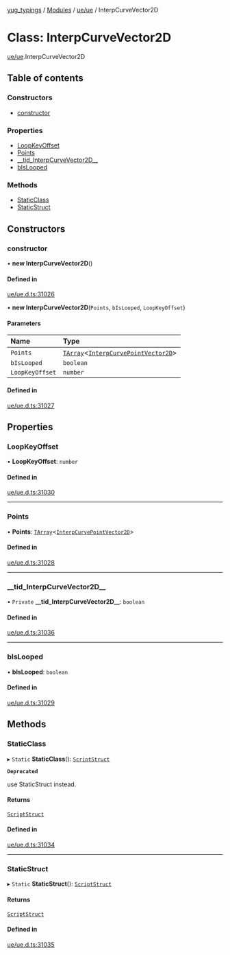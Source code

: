 [yug_typings](../README.md) / [Modules](../modules.md) / [ue/ue](../modules/ue_ue.md) / InterpCurveVector2D

# Class: InterpCurveVector2D

[ue/ue](../modules/ue_ue.md).InterpCurveVector2D

## Table of contents

### Constructors

- [constructor](ue_ue.InterpCurveVector2D.md#constructor)

### Properties

- [LoopKeyOffset](ue_ue.InterpCurveVector2D.md#loopkeyoffset)
- [Points](ue_ue.InterpCurveVector2D.md#points)
- [\_\_tid\_InterpCurveVector2D\_\_](ue_ue.InterpCurveVector2D.md#__tid_interpcurvevector2d__)
- [bIsLooped](ue_ue.InterpCurveVector2D.md#bislooped)

### Methods

- [StaticClass](ue_ue.InterpCurveVector2D.md#staticclass)
- [StaticStruct](ue_ue.InterpCurveVector2D.md#staticstruct)

## Constructors

### constructor

• **new InterpCurveVector2D**()

#### Defined in

[ue/ue.d.ts:31026](https://github.com/YugMetaverse/yug_typings/blob/b7d9b19/ue/ue.d.ts#L31026)

• **new InterpCurveVector2D**(`Points`, `bIsLooped`, `LoopKeyOffset`)

#### Parameters

| Name | Type |
| :------ | :------ |
| `Points` | [`TArray`](../interfaces/ue_puerts.TArray.md)<[`InterpCurvePointVector2D`](ue_ue.InterpCurvePointVector2D.md)\> |
| `bIsLooped` | `boolean` |
| `LoopKeyOffset` | `number` |

#### Defined in

[ue/ue.d.ts:31027](https://github.com/YugMetaverse/yug_typings/blob/b7d9b19/ue/ue.d.ts#L31027)

## Properties

### LoopKeyOffset

• **LoopKeyOffset**: `number`

#### Defined in

[ue/ue.d.ts:31030](https://github.com/YugMetaverse/yug_typings/blob/b7d9b19/ue/ue.d.ts#L31030)

___

### Points

• **Points**: [`TArray`](../interfaces/ue_puerts.TArray.md)<[`InterpCurvePointVector2D`](ue_ue.InterpCurvePointVector2D.md)\>

#### Defined in

[ue/ue.d.ts:31028](https://github.com/YugMetaverse/yug_typings/blob/b7d9b19/ue/ue.d.ts#L31028)

___

### \_\_tid\_InterpCurveVector2D\_\_

• `Private` **\_\_tid\_InterpCurveVector2D\_\_**: `boolean`

#### Defined in

[ue/ue.d.ts:31036](https://github.com/YugMetaverse/yug_typings/blob/b7d9b19/ue/ue.d.ts#L31036)

___

### bIsLooped

• **bIsLooped**: `boolean`

#### Defined in

[ue/ue.d.ts:31029](https://github.com/YugMetaverse/yug_typings/blob/b7d9b19/ue/ue.d.ts#L31029)

## Methods

### StaticClass

▸ `Static` **StaticClass**(): [`ScriptStruct`](ue_ue.ScriptStruct.md)

**`Deprecated`**

use StaticStruct instead.

#### Returns

[`ScriptStruct`](ue_ue.ScriptStruct.md)

#### Defined in

[ue/ue.d.ts:31034](https://github.com/YugMetaverse/yug_typings/blob/b7d9b19/ue/ue.d.ts#L31034)

___

### StaticStruct

▸ `Static` **StaticStruct**(): [`ScriptStruct`](ue_ue.ScriptStruct.md)

#### Returns

[`ScriptStruct`](ue_ue.ScriptStruct.md)

#### Defined in

[ue/ue.d.ts:31035](https://github.com/YugMetaverse/yug_typings/blob/b7d9b19/ue/ue.d.ts#L31035)
